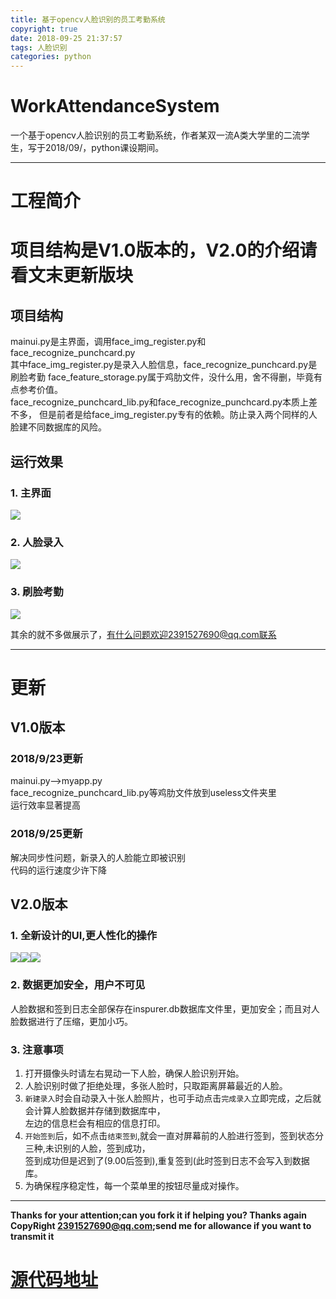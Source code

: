```yaml
---
title: 基于opencv人脸识别的员工考勤系统
copyright: true
date: 2018-09-25 21:37:57
tags: 人脸识别
categories: python
---
```


# WorkAttendanceSystem    
一个基于opencv人脸识别的员工考勤系统，<!-- more -->作者某双一流A类大学里的二流学生，写于2018/09/，python课设期间。    

-----------------------------------------------------------------------------------    

# 工程简介    
# **项目结构是V1.0版本的，V2.0的介绍请看文末更新版块**
## 项目结构    
mainui.py是主界面，调用face_img_register.py和face_recognize_punchcard.py   
其中face_img_register.py是录入人脸信息，face_recognize_punchcard.py是刷脸考勤
face_feature_storage.py属于鸡肋文件，没什么用，舍不得删，毕竟有点参考价值。   
face_recognize_punchcard_lib.py和face_recognize_punchcard.py本质上差不多，
但是前者是给face_img_register.py专有的依赖。防止录入两个同样的人脸建不同数据库的风险。   

## 运行效果   
### 1. 主界面   
![](https://i.imgur.com/fNw0Mgj.png)   
### 2. 人脸录入   
![](https://i.imgur.com/Gg3hmBs.png)    
### 3. 刷脸考勤  
![](https://i.imgur.com/ymz7nYV.png)

其余的就不多做展示了，有什么问题欢迎2391527690@qq.com联系      

-----------------------------------------------------------------------------------
# 更新     
## V1.0版本    
### 2018/9/23更新
mainui.py-->myapp.py   
face_recognize_punchcard_lib.py等鸡肋文件放到useless文件夹里    
运行效率显著提高   

### 2018/9/25更新    
解决同步性问题，新录入的人脸能立即被识别    
代码的运行速度少许下降    

## V2.0版本   
### 1. 全新设计的UI,更人性化的操作    
![](https://i.imgur.com/2dDK3Yo.png)![](https://i.imgur.com/UgpBEwb.png)![](https://i.imgur.com/ABcKPML.png)     
### 2. 数据更加安全，用户不可见
人脸数据和签到日志全部保存在inspurer.db数据库文件里，更加安全；而且对人脸数据进行了压缩，更加小巧。   
### 3. 注意事项       
1. 打开摄像头时请左右晃动一下人脸，确保人脸识别开始。   
2. 人脸识别时做了拒绝处理，多张人脸时，只取距离屏幕最近的人脸。      
3. `新建录入`时会自动录入十张人脸照片，也可手动点击`完成录入`立即完成，之后就会计算人脸数据并存储到数据库中，    
左边的信息栏会有相应的信息打印。   
4. `开始签到`后，如不点击`结束签到`,就会一直对屏幕前的人脸进行签到，签到状态分三种,未识别的人脸，签到成功，   
签到成功但是迟到了(9.00后签到),重复签到(此时签到日志不会写入到数据库。         
5. 为确保程序稳定性，每一个菜单里的按钮尽量成对操作。    

-----------------------------------------------------------------------------------
******Thanks for your attention;can you fork it if helping you? Thanks again******    
****CopyRight 2391527690@qq.com;send me for allowance if you want to transmit it****    


# [源代码地址](https://github.com/inspurer/WorkAttendanceSystem)   


